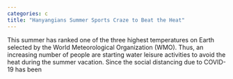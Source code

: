 ```yaml
---
categories: c
title: "Hanyangians Summer Sports Craze to Beat the Heat"
---
```

This summer has ranked one of the three highest temperatures on Earth selected by the World Meteorological Organization (WMO). Thus, an increasing number of people are starting water leisure activities to avoid the heat during the summer vacation. Since the social distancing due to COVID-19 has been